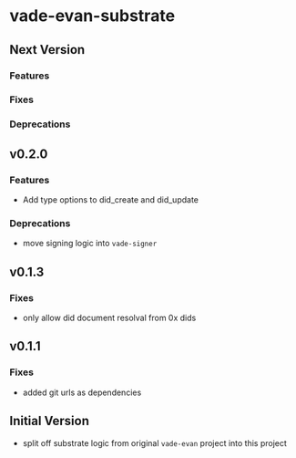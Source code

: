 # vade-evan-substrate

## Next Version

### Features

### Fixes

### Deprecations

## v0.2.0

### Features

- Add type options to did_create and did_update

### Deprecations

- move signing logic into `vade-signer`

## v0.1.3

### Fixes

- only allow did document resolval from 0x dids

## v0.1.1

### Fixes

- added git urls as dependencies

## Initial Version

- split off substrate logic from original `vade-evan` project into this project
